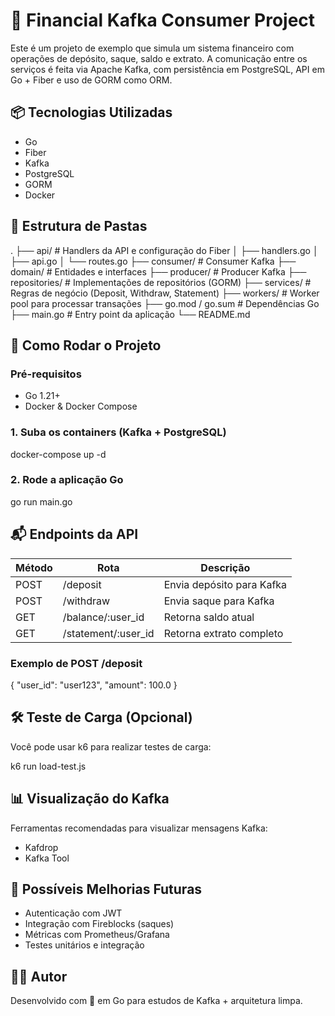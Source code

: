 
# 💸 Financial Kafka Consumer Project

Este é um projeto de exemplo que simula um sistema financeiro com operações de depósito, saque, saldo e extrato. A comunicação entre os serviços é feita via Apache Kafka, com persistência em PostgreSQL, API em Go + Fiber e uso de GORM como ORM.

## 📦 Tecnologias Utilizadas

- Go
- Fiber
- Kafka
- PostgreSQL
- GORM
- Docker

## 🧱 Estrutura de Pastas

.
├── api/              # Handlers da API e configuração do Fiber
│   ├── handlers.go
│   ├── api.go
│   └── routes.go
├── consumer/         # Consumer Kafka
├── domain/           # Entidades e interfaces
├── producer/         # Producer Kafka
├── repositories/     # Implementações de repositórios (GORM)
├── services/         # Regras de negócio (Deposit, Withdraw, Statement)
├── workers/          # Worker pool para processar transações
├── go.mod / go.sum   # Dependências Go
├── main.go           # Entry point da aplicação
└── README.md

## 🚀 Como Rodar o Projeto

### Pré-requisitos

- Go 1.21+
- Docker & Docker Compose

### 1. Suba os containers (Kafka + PostgreSQL)

docker-compose up -d

### 2. Rode a aplicação Go

go run main.go

## 📬 Endpoints da API

| Método | Rota                     | Descrição                  |
|--------|--------------------------|----------------------------|
| POST   | /deposit                 | Envia depósito para Kafka  |
| POST   | /withdraw                | Envia saque para Kafka     |
| GET    | /balance/:user_id        | Retorna saldo atual        |
| GET    | /statement/:user_id      | Retorna extrato completo   |

### Exemplo de POST /deposit

{
  "user_id": "user123",
  "amount": 100.0
}

## 🛠 Teste de Carga (Opcional)

Você pode usar k6 para realizar testes de carga:

k6 run load-test.js

## 📊 Visualização do Kafka

Ferramentas recomendadas para visualizar mensagens Kafka:

- Kafdrop
- Kafka Tool

## 📌 Possíveis Melhorias Futuras

- Autenticação com JWT
- Integração com Fireblocks (saques)
- Métricas com Prometheus/Grafana
- Testes unitários e integração

## 👨‍💻 Autor

Desenvolvido com 💙 em Go para estudos de Kafka + arquitetura limpa.
